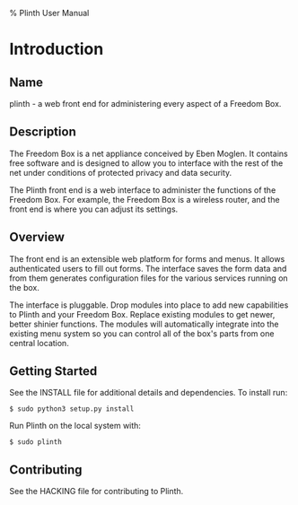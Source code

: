 % Plinth User Manual

# Introduction

## Name

plinth - a web front end for administering every aspect of a Freedom Box.

## Description

The Freedom Box is a net appliance conceived by Eben Moglen.  It
contains free software and is designed to allow you to interface with
the rest of the net under conditions of protected privacy and data
security.

The Plinth front end is a web interface to administer the functions of
the Freedom Box.  For example, the Freedom Box is a wireless router,
and the front end is where you can adjust its settings.

## Overview

The front end is an extensible web platform for forms and menus.  It
allows authenticated users to fill out forms.  The interface saves the
form data and from them generates configuration files for the various
services running on the box.

The interface is pluggable.  Drop modules into place to add new
capabilities to Plinth and your Freedom Box.  Replace existing modules
to get newer, better shinier functions.  The modules will
automatically integrate into the existing menu system so you can
control all of the box's parts from one central location.

## Getting Started

See the INSTALL file for additional details and dependencies. To install run:

    $ sudo python3 setup.py install

Run Plinth on the local system with:

    $ sudo plinth

## Contributing

See the HACKING file for contributing to Plinth.

